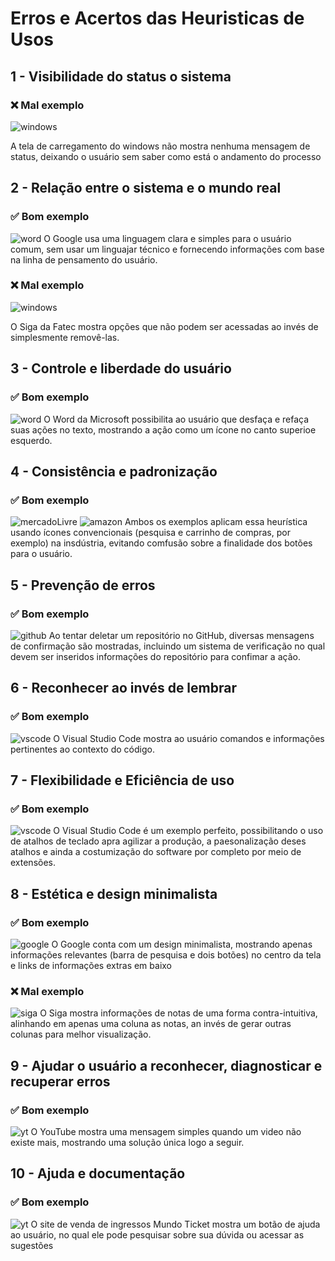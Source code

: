 # Erros e Acertos das Heuristicas de Usos

## 1 - Visibilidade do status o sistema
### ❌ Mal exemplo
![windows](images\windows_loading.jpg)

A tela de carregamento do windows não mostra nenhuma mensagem de status, deixando o usuário sem saber como está o andamento do processo

## 2 - Relação entre o sistema e o mundo real
### ✅ Bom exemplo
![word](images\google2.png)
O Google usa uma linguagem clara e simples para o usuário comum, sem usar um linguajar técnico e fornecendo informações com base na linha de pensamento do usuário.
### ❌ Mal exemplo
![windows](images\siga2.png)

O Siga da Fatec mostra opções que não podem ser acessadas ao invés de simplesmente removê-las.

## 3 - Controle e liberdade do usuário	
### ✅ Bom exemplo
![word](images\word_barra.png)
O Word da Microsoft possibilita ao usuário que desfaça e refaça suas ações no texto, mostrando a ação como um ícone no canto superioe esquerdo.

## 4 - Consistência e padronização
### ✅ Bom exemplo
![mercadoLivre](images\mercadoLivreBarra.png)
![amazon](images\amazonBarra.png)
Ambos os exemplos aplicam essa heurística usando ícones convencionais (pesquisa e carrinho de compras, por exemplo) na insdústria, evitando comfusão sobre a finalidade dos botões para o usuário.

## 5 - Prevenção de erros
### ✅ Bom exemplo
![github](images\githubApagar.png)
Ao tentar deletar um repositório no GitHub, diversas mensagens de confirmação são mostradas, incluindo um sistema de verificação no qual devem ser inseridos informações do repositório para confimar a ação.

## 6 - Reconhecer ao invés de lembrar
### ✅ Bom exemplo
![vscode](images\vscode.png)
O Visual Studio Code mostra ao usuário comandos e informações pertinentes ao contexto do código.

## 7 - Flexibilidade e Eficiência de uso
### ✅ Bom exemplo
![vscode](images\vscodeAtalhos.png)
O Visual Studio Code é um exemplo perfeito, possibilitando o uso de atalhos de teclado apra agilizar a produção, a paesonalização deses atalhos e ainda a costumização do software por completo por meio de extensões.

## 8 - Estética e design minimalista
### ✅ Bom exemplo
![google](images\google.png)
O Google conta com um design minimalista, mostrando apenas informações relevantes (barra de pesquisa e dois botões) no centro da tela e links de informações extras em baixo

### ❌ Mal exemplo
![siga](images\siga.png)
O Siga mostra informações de notas de uma forma contra-intuitiva, alinhando em apenas uma coluna as notas, an invés de gerar outras colunas para melhor visualização.

## 9 - Ajudar o usuário a reconhecer, diagnosticar e recuperar erros
### ✅ Bom exemplo
![yt](images\youtube.png)
O YouTube mostra uma mensagem simples quando um video não existe mais, mostrando uma solução única logo a seguir.
## 10 - Ajuda e documentação
### ✅ Bom exemplo
![yt](images\mundoTicket.png)
O site de venda de ingressos Mundo Ticket mostra um botão de ajuda ao usuário, no qual ele pode pesquisar sobre sua dúvida ou acessar as sugestões
